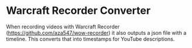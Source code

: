 # Warcraft Recorder Converter

When recording videos with Warcraft Recorder (https://github.com/aza547/wow-recorder) it also outputs a json file with a timeline. This converts that into timestamps for YouTube descriptions.
